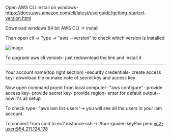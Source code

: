 Open AWS CLI install on windows- https://docs.aws.amazon.com/cli/latest/userguide/getting-started-version.html

Download windows 64 bit AWS CLI -> Install

Then open cli -> Type -> "aws --version" to check which version is installed

![image](https://user-images.githubusercontent.com/107784718/212048159-10a2db43-0a61-4941-945d-01956f1634a5.png)

To upgrade aws cli versiob- just redownload the link and install it
______________________________________________________________________________________________________________________________________________________________
Your account name(top right section) -security credentials- create access key- download file or make note of secret key and access key

Now open command promt from local computer- "aws configure"- provide access key- provide secret key- provide region- enter for default output-- now it's all setup

To check type- "aws iam list-users"-> you will see all the users in your iam account.

To connect from cmd to ec2 instance:ssh -i ./tour-guider-keyPair.pem ec2-user@54.211.124.178
